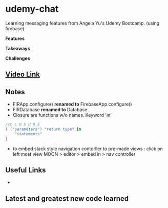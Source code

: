# udemy-chat

Learning messaging features from Angela Yu's Udemy Bootcamp. (using firebase)

__Features__ 

__Takeaways__ 

__Challenges__ 

## [Video Link](https://www.youtube.com/watch?v=PMbqo7ue_u0&list=PLMRqhzcHGw1ZRUB86rmNqG15Sr5jV-2NU&index=1)

## Notes
- FIRApp.configure() __renamed to__ FirebaseApp.configure()
- FIRDatabase __renamed to__ Database
- Closure are functions w/o names. Keyword 'in'
``` Swift
//C L O S U R E 
{ ("parameters") "return type" in
    "statements"
}

```
- to embed stack style navigation contorller to pre-made views : click on left most view MOON > editor > embed in > nav controller


## Useful Links
- 


## Latest and greatest new code learned
```Swift


```

